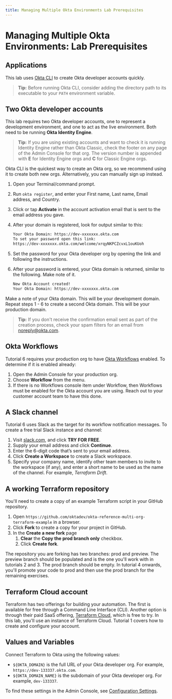 ```yaml
---
title: Managing Multiple Okta Environments Lab Prerequisites
---
```


# Managing Multiple Okta Environments: Lab Prerequisites

## Applications

This lab uses [Okta CLI](https://cli.okta.com/) to create Okta developer accounts quickly.

> **Tip:** Before running Okta CLI, consider adding the directory path to its executable to your `PATH` environment variable.

## Two Okta developer accounts

This lab requires two Okta developer accounts, one to represent a development environment, and one to act as the live environment. Both need to be running **Okta Identity Engine**.

> **Tip:** If you are using existing accounts and want to check it is running Identity Engine rather than Okta Classic, check the footer on any page of the Admin Console for that org. The version number is appended with **E** for Identity Engine orgs and **C** for Classic Engine orgs.

Okta CLI is the quickest way to create an Okta org, so we recommend using it to create both new orgs. Alternatively, you can manually sign up instead.

1. Open your Terminal/command prompt.
2. Run `okta register`, and enter your First name, Last name, Email address, and Country.
3. Click or tap **Activate** in the account activation email that is sent to the email address you gave.
4. After your domain is registered, look for output similar to this:

   ```txt
   Your Okta Domain: https://dev-xxxxxxx.okta.com
   To set your password open this link:
   https://dev-xxxxxxx.okta.com/welcome/xrqyNKPCZcvxL1ouKUoh
   ```

5. Set the password for your Okta developer org by opening the link and following the instructions.
6. After your password is entered, your Okta domain is returned, similar to the following. Make note of it.

   ```txt
   New Okta Account created!
   Your Okta Domain: https://dev-xxxxxxx.okta.com
   ```

Make a note of your Okta domain. This will be your development domain.
Repeat steps 1 - 6 to create a second Okta domain. This will be your production domain.

> **Tip:** If you don't receive the confirmation email sent as part of the creation process, check your spam filters for an email from noreply@okta.com.

## Okta Workflows

Tutorial 6 requires your production org to have [Okta Workflows](https://www.okta.com/platform/workflows/) enabled. To determine if it is enabled already:

1. Open the Admin Console for your production org.
2. Choose **Workflow** from the menu.
3. If there is no Workflows console item under Workflow, then Workflows must be enabled for the Okta account you are using. Reach out to your customer account team to have this done.

## A Slack channel

Tutorial 6 uses Slack as the target for its workflow notification messages. To create a free trial Slack instance and channel:

1. Visit [slack.com](https://slack.com), and click **TRY FOR FREE**.
2. Supply your email address and click **Continue**.
3. Enter the 6-digit code that’s sent to your email address.
4. Click **Create a Workspace** to create a Slack workspace.
5. Specify your company name, identify other team members to invite to the workspace (if any), and enter a short name to be used as the name of the channel. For example, _Terraform Drift_.

## A working Terraform repository

You'll need to create a copy of an example Terraform script in your GitHub repository.

1. Open `https://github.com/oktadev/okta-reference-multi-org-terraform-example` in a browser.
2. Click **Fork** to create a copy for your project in GitHub.
3. In the **Create a new fork** page
   1. **Clear** the **Copy the prod branch only** checkbox.
   1. Click **Create fork**.

The repository you are forking has two branches: prod and preview. The preview branch should be populated and is the one you'll work with in tutorials 2 and 3. The prod branch should be empty. In tutorial 4 onwards, you'll promote your code to prod and then use the prod branch for the remaining exercises.

## Terraform Cloud account

Terraform has two offerings for building your automation. The first is available for free through a Command Line Interface (CLI). Another option is through their paid SaaS offering, [Terraform Cloud](https://cloud.hashicorp.com/products/terraform), which is free to try. In this lab, you'll use an instance of Terraform Cloud. Tutorial 1 covers how to create and configure your account.

## Values and Variables

Connect Terraform to Okta using the following values:

* `${OKTA_DOMAIN}` is the full URL of your Okta developer org.
   For example, `https://dev-133337.okta.com`.
* `${OKTA_DOMAIN_NAME}` is the subdomain of your Okta developer org.
   For example, `dev-133337`.

To find these settings in the Admin Console, see [Configuration Settings](/docs/guides/oie-embedded-common-download-setup-app/java/main/#configuration-settings).
